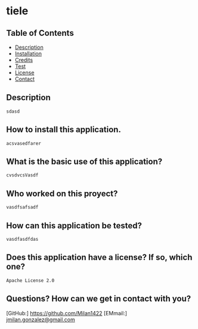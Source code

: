 
# tiele

## Table of Contents

- [Description](#usage)
- [Installation](#installation)
- [Credits](#contribution)
- [Test](#test)
- [License](#license)
- [Contact](#contact)

## Description

    sdasd

## How to install this application.

    acsvasedfarer

## What is the basic use of this application?

    cvsdvcsVasdf

## Who worked on this proyect?

    vasdfsafsadf

## How can this application be tested?

    vasdfasdfdas

## Does this application have a license? If so, which one?

    Apache License 2.0

## Questions? How can we get in contact with you?

[GitHub:] https://github.com/Milan1422
[EMmail:] jmilan.gonzalez@gmail.com
    